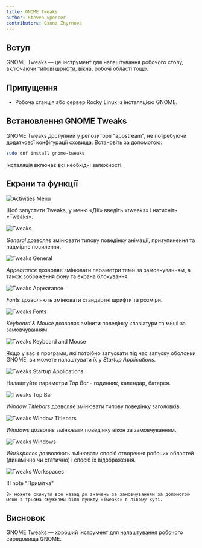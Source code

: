 ```yaml
---
title: GNOME Tweaks
author: Steven Spencer
contributors: Ganna Zhyrnova
---
```


## Вступ

GNOME Tweaks — це інструмент для налаштування робочого столу, включаючи типові шрифти, вікна, робочі області тощо.

## Припущення

- Робоча станція або сервер Rocky Linux із інсталяцією GNOME.

## Встановлення GNOME Tweaks

GNOME Tweaks доступний у репозиторії "appstream", не потребуючи додаткової конфігурації сховища. Встановіть за допомогою:

```bash
sudo dnf install gnome-tweaks 
```

Інсталяція включає всі необхідні залежності.

## Екрани та функції

![Activities Menu](images/activities.png)

Щоб запустити Tweaks, у меню «Дії» введіть «tweaks» і натисніть «Tweaks».

![Tweaks](images/tweaks.png)

<!-- Please, add here a screen where you click Tweaks -->

_General_ дозволяє змінювати типову поведінку анімації, призупинення та надмірне посилення.

![Tweaks General](images/01_tweaks.png)

_Appearance_ дозволяє змінювати параметри теми за замовчуванням, а також зображення фону та екрана блокування.

![Tweaks Appearance](images/02_tweaks.png)

_Fonts_ дозволяють змінювати стандартні шрифти та розміри.

![Tweaks Fonts](images/03_tweaks.png)

_Keyboard & Mouse_ дозволяє змінити поведінку клавіатури та миші за замовчуванням.

![Tweaks Keyboard and Mouse](images/04_tweaks.png)

Якщо у вас є програми, які потрібно запускати під час запуску оболонки GNOME, ви можете налаштувати їх у _Startup Applications_.

![Tweaks Startup Applications](images/05_tweaks.png)

Налаштуйте параметри _Top Bar_ - годинник, календар, батарея.

![Tweaks Top Bar](images/06_tweaks.png)

_Window Titlebars_ дозволяє змінювати типову поведінку заголовків.

![Tweaks Window Titlebars](images/07_tweaks.png)

_Windows_ дозволяє змінювати поведінку вікон за замовчуванням.

![Tweaks Windows](images/08_tweaks.png)

_Workspaces_ дозволяють змінювати спосіб створення робочих областей (динамічно чи статично) і спосіб їх відображення.

![Tweaks Workspaces](images/09_tweaks.png)

!!! note "Примітка"

```
Ви можете скинути все назад до значень за замовчуванням за допомогою меню з трьома смужками біля пункту «Tweaks» в лівому куті.
```

## Висновок

GNOME Tweaks — хороший інструмент для налаштування робочого середовища GNOME.
